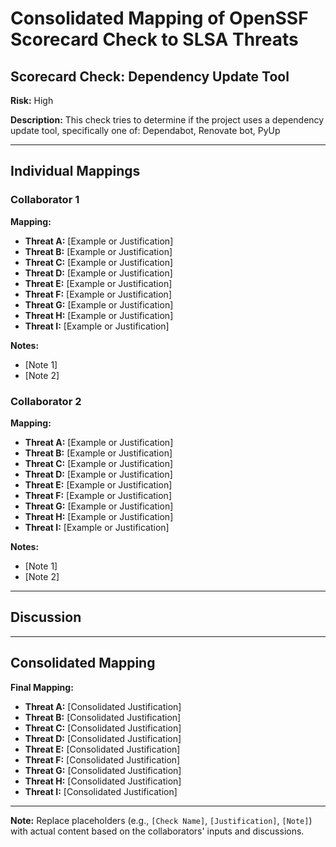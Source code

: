 # Consolidated Mapping of OpenSSF Scorecard Check to SLSA Threats

## Scorecard Check: Dependency Update Tool

**Risk:** High

**Description:** This check tries to determine if the project uses a dependency update tool, specifically one of: Dependabot, Renovate bot, PyUp

---

## Individual Mappings

### Collaborator 1

**Mapping:**

- **Threat A:** [Example or Justification]
- **Threat B:** [Example or Justification]
- **Threat C:** [Example or Justification]
- **Threat D:** [Example or Justification]
- **Threat E:** [Example or Justification]
- **Threat F:** [Example or Justification]
- **Threat G:** [Example or Justification]
- **Threat H:** [Example or Justification]
- **Threat I:** [Example or Justification]

**Notes:**

- [Note 1]
- [Note 2]

### Collaborator 2

**Mapping:**

- **Threat A:** [Example or Justification]
- **Threat B:** [Example or Justification]
- **Threat C:** [Example or Justification]
- **Threat D:** [Example or Justification]
- **Threat E:** [Example or Justification]
- **Threat F:** [Example or Justification]
- **Threat G:** [Example or Justification]
- **Threat H:** [Example or Justification]
- **Threat I:** [Example or Justification]

**Notes:**

- [Note 1]
- [Note 2]

---

## Discussion

---

## Consolidated Mapping

**Final Mapping:**

- **Threat A:** [Consolidated Justification]
- **Threat B:** [Consolidated Justification]
- **Threat C:** [Consolidated Justification]
- **Threat D:** [Consolidated Justification]
- **Threat E:** [Consolidated Justification]
- **Threat F:** [Consolidated Justification]
- **Threat G:** [Consolidated Justification]
- **Threat H:** [Consolidated Justification]
- **Threat I:** [Consolidated Justification]

---

**Note:** Replace placeholders (e.g., `[Check Name]`, `[Justification]`, `[Note]`) with actual content based on the collaborators' inputs and discussions.

